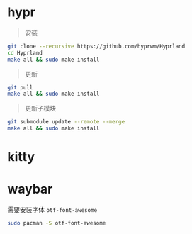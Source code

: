 # hypr
> 安装

```bash
git clone --recursive https://github.com/hyprwm/Hyprland
cd Hyprland
make all && sudo make install
```

> 更新

```bash
git pull
make all && sudo make install
```

> 更新子模块

```bash
git submodule update --remote --merge
make all && sudo make install
```

# kitty


# waybar

需要安装字体 `otf-font-awesome`

```bash
sudo pacman -S otf-font-awesome
```